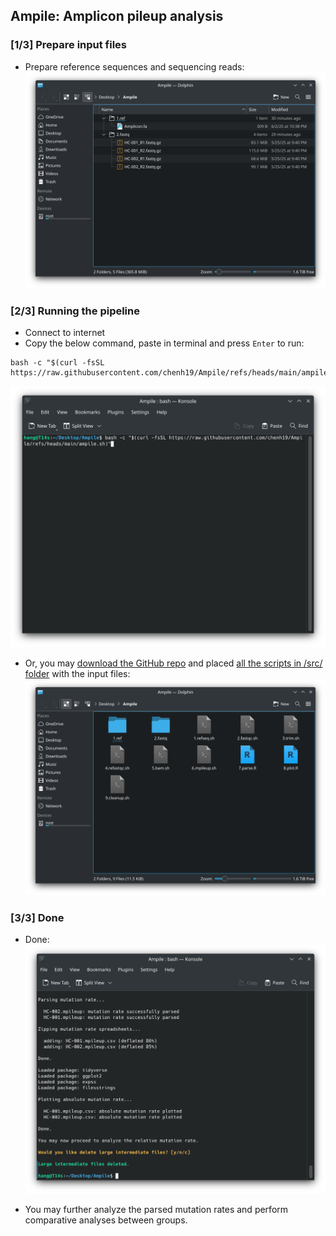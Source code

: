 ## Ampile: Amplicon pileup analysis

### [1/3] Prepare input files

- Prepare reference sequences and sequencing reads:
![](./images/1.png)



### [2/3] Running the pipeline
- Connect to internet
- Copy the below command, paste in terminal and press ```Enter``` to run:
```
bash -c "$(curl -fsSL https://raw.githubusercontent.com/chenh19/Ampile/refs/heads/main/ampile.sh)"
```

![](./images/2.png)

- Or, you may [download the GitHub repo](https://github.com/chenh19/Ampile/archive/refs/heads/main.zip) and placed [all the scripts in /src/ folder](https://github.com/chenh19/Ampile/tree/main/src) with the input files:
![](./images/3.png)


### [3/3] Done

- Done:
![](./images/4.png)

- You may further analyze the parsed mutation rates and perform comparative analyses between groups.
